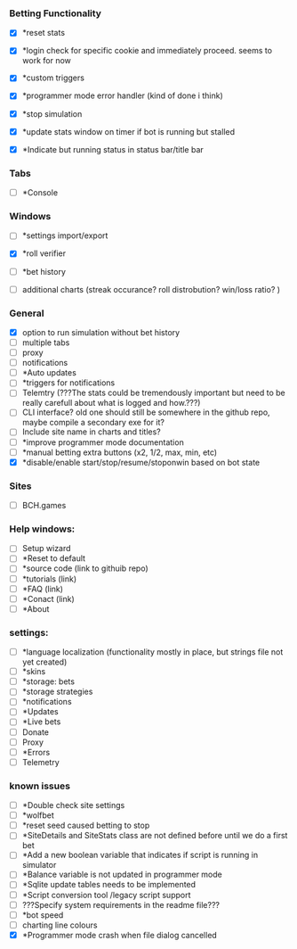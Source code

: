 ### Betting Functionality
- [x] *reset stats
- [x] *login check for specific cookie and immediately proceed. seems to work for now
- [x] *custom triggers
- [x] *programmer mode error handler (kind of done i think)
- [x] *stop simulation
- [x] *update stats window on timer if bot is running but stalled
- [x] *Indicate but running status in status bar/title bar

	
### Tabs
- [ ] *Console

### Windows
- [ ] *settings import/export
- [x] *roll verifier
- [ ] *bet history
- [ ] additional charts (streak occurance? roll distrobution? win/loss ratio? )


### General
- [x] option to run simulation without bet history
- [ ] multiple tabs
- [ ] proxy
- [ ] notifications
- [ ] *Auto updates	
- [ ] *triggers for notifications
- [ ] Telemtry (???The stats could be tremendously important but need to be really carefull about what is logged and how.???)
- [ ] CLI interface? old one should still be somewhere in the github repo, maybe compile a secondary exe for it?
- [ ] Include site name in charts and titles?
- [ ] *improve programmer mode documentation
- [ ] *manual betting extra buttons (x2, 1/2, max, min, etc)
- [x] *disable/enable start/stop/resume/stoponwin based on bot state

### Sites
- [ ] BCH.games


### Help windows:
- [ ] Setup wizard
- [ ] *Reset to default
- [ ] *source code (link to githuib repo)
- [ ] *tutorials (link)
- [ ] *FAQ (link)
- [ ] *Conact (link)
- [ ] *About

### settings: 
- [ ] *language localization (functionality mostly in place, but strings file not yet created)
- [ ] *skins
- [ ] *storage: bets
- [ ] *storage strategies
- [ ] *notifications
- [ ] *Updates
- [ ] *Live bets
- [ ] Donate
- [ ] Proxy
- [ ] *Errors
- [ ] Telemetry

### known issues
- [ ] *Double check site settings
- [ ] *wolfbet
- [ ] *reset seed caused betting to stop
- [ ] *SiteDetails and SiteStats class are not defined before until we do a first bet
- [ ] *Add a new boolean variable that indicates if script is running in simulator
- [ ] *Balance variable is not updated in programmer mode
- [ ] *Sqlite update tables needs to be implemented
- [ ] *Script conversion tool /legacy script support
- [ ] ???Specify system requirements in the readme file???
- [ ] *bot speed
- [ ] charting line colours
- [x] *Programmer mode crash when file dialog cancelled
